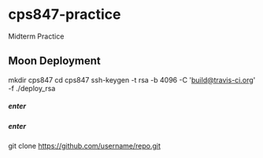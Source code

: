 # cps847-practice
Midterm Practice
## Moon Deployment
mkdir cps847
cd cps847
ssh-keygen -t rsa -b 4096 -C 'build@travis-ci.org' -f ./deploy_rsa
##### enter
##### enter
git clone https://github.com/username/repo.git
